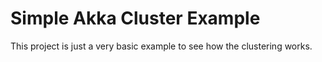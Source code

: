 Simple Akka Cluster Example
===========================

This project is just a very basic example to see how the clustering works.